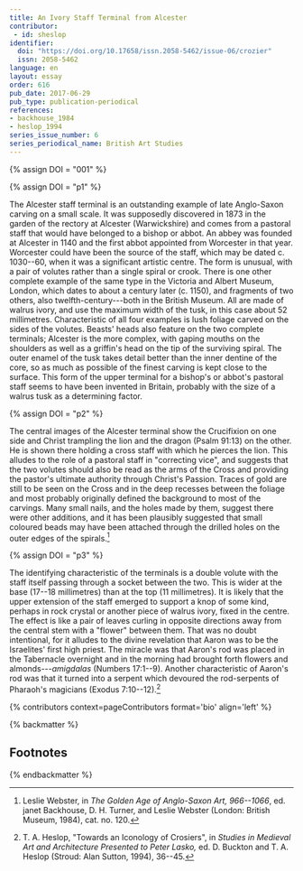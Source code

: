 ```yaml
---
title: An Ivory Staff Terminal from Alcester
contributor:
 - id: sheslop
identifier:
  doi: "https://doi.org/10.17658/issn.2058-5462/issue-06/crozier"
  issn: 2058-5462
language: en
layout: essay
order: 616
pub_date: 2017-06-29
pub_type: publication-periodical
references:
- backhouse_1984
- heslop_1994
series_issue_number: 6
series_periodical_name: British Art Studies
---
```


{% assign DOI = "001" %}

{% assign DOI = "p1" %}

The Alcester staff terminal is an outstanding example of late Anglo-Saxon carving on a small scale. It was supposedly discovered in 1873 in the garden of the rectory at Alcester (Warwickshire) and comes from a pastoral staff that would have belonged to a bishop or abbot. An abbey was founded at Alcester in 1140 and the first abbot appointed from Worcester in that year. Worcester could have been the source of the staff, which may be dated c. 1030--60, when it was a significant artistic centre. The form is unusual, with a pair of volutes rather than a single spiral or crook. There is one other complete example of the same type in the Victoria and Albert Museum, London, which dates to about a century later (c. 1150), and fragments of two others, also twelfth-century---both in the British Museum. All are made of walrus ivory, and use the maximum width of the tusk, in this case about 52 millimetres. Characteristic of all four examples is lush foliage carved on the sides of the volutes. Beasts' heads also feature on the two complete terminals; Alcester is the more complex, with gaping mouths on the shoulders as well as a griffin's head on the tip of the surviving spiral. The outer enamel of the tusk takes detail better than the inner dentine of the core, so as much as possible of the finest carving is kept close to the surface. This form of the upper terminal for a bishop's or abbot's pastoral staff seems to have been invented in Britain, probably with the size of a walrus tusk as a determining factor.

{% assign DOI = "p2" %}

The central images of the Alcester terminal show the Crucifixion on one side and Christ trampling the lion and the dragon (Psalm 91:13) on the other. He is shown there holding a cross staff with which he pierces the lion. This alludes to the role of a pastoral staff in "correcting vice", and suggests that the two volutes should also be read as the arms of the Cross and providing the pastor's ultimate authority through Christ's Passion. Traces of gold are still to be seen on the Cross and in the deep recesses between the foliage and most probably originally defined the background to most of the carvings. Many small nails, and the holes made by them, suggest there were other additions, and it has been plausibly suggested that small coloured beads may have been attached through the drilled holes on the outer edges of the spirals.[^1]

{% assign DOI = "p3" %}

The identifying characteristic of the terminals is a double volute with the staff itself passing through a socket between the two. This is wider at the base (17--18 millimetres) than at the top (11 millimetres). It is likely that the upper extension of the staff emerged to support a knop of some kind, perhaps in rock crystal or another piece of walrus ivory, fixed in the centre. The effect is like a pair of leaves curling in opposite directions away from the central stem with a "flower" between them. That was no doubt intentional, for it alludes to the divine revelation that Aaron was to be the Israelites' first high priest. The miracle was that Aaron's rod was placed in the Tabernacle overnight and in the morning had brought forth flowers and almonds---*amigdalas* (Numbers 17:1--9). Another characteristic of Aaron's rod was that it turned into a serpent which devoured the rod-serpents of Pharaoh's magicians (Exodus 7:10--12).[^2]

{% contributors context=pageContributors format='bio' align='left' %}

{% backmatter %}

## Footnotes

[^1]: Leslie Webster, in *The Golden Age of Anglo-Saxon Art, 966--1066*, ed. janet Backhouse, D. H. Turner, and Leslie Webster (London: British Museum, 1984), cat. no. 120.

[^2]: T. A. Heslop, "Towards an Iconology of Crosiers", in *Studies in Medieval Art and Architecture Presented to Peter Lasko,* ed. D. Buckton and T. A. Heslop (Stroud: Alan Sutton, 1994), 36--45.

{% endbackmatter %}